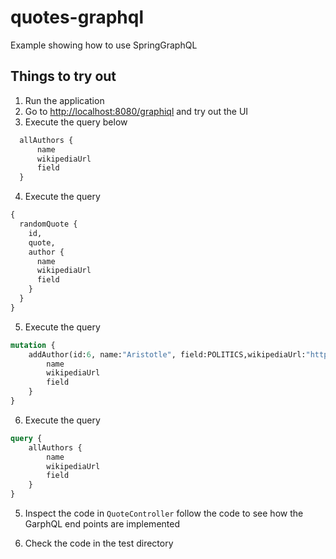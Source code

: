 # quotes-graphql 

Example showing how to use SpringGraphQL

## Things to try out 

1. Run the application 
2. Go to [http://localhost:8080/graphiql](http://localhost:8080/graphiql) and 
   try out the UI
3. Execute the query below 

```graphql
  allAuthors {
      name
      wikipediaUrl
      field
  }
```

4. Execute the query 
```graphql
{
  randomQuote {
    id,
    quote,
    author {
      name
      wikipediaUrl
      field
    }
  }
}
```

5. Execute the query 

```graphql
mutation {
    addAuthor(id:6, name:"Aristotle", field:POLITICS,wikipediaUrl:"https://en.wikipedia.org/wiki/Aristotle") {
        name
        wikipediaUrl
        field
    }
}
```

6. Execute the query
```graphql
query {
    allAuthors {
        name
        wikipediaUrl
        field
    }
}
```
5. Inspect the code in `QuoteController` follow the code to see how the GarphQL 
   end points are implemented 

6. Check the code in the test directory 
